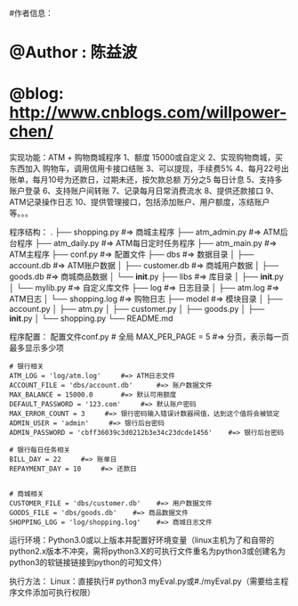 #作者信息：

# @Author  : 陈益波
# @blog: http://www.cnblogs.com/willpower-chen/


实现功能：ATM + 购物商城程序
    1、额度 15000或自定义
    2、实现购物商城，买东西加入 购物车，调用信用卡接口结账
    3、可以提现，手续费5%
    4、每月22号出账单，每月10号为还款日，过期未还，按欠款总额 万分之5 每日计息
    5、支持多账户登录
    6、支持账户间转账
    7、记录每月日常消费流水
    8、提供还款接口
    9、ATM记录操作日志
    10、提供管理接口，包括添加账户、用户额度，冻结账户等。。。

程序结构：
.
├── shopping.py               #=> 商城主程序
├── atm_admin.py              #=> ATM后台程序
├── atm_daily.py              #=> ATM每日定时任务程序
├── atm_main.py               #=> ATM主程序
├── conf.py                   #=> 配置文件
├── dbs                       #=> 数据目录
│   ├── account.db            #=> ATM账户数据
│   ├── customer.db           #=> 商城用户数据
│   ├── goods.db              #=> 商城商品数据
│   └── __init__.py
├── libs                       #=> 库目录
│   ├── __init__.py
│   └── mylib.py              #=> 自定义库文件
├── log                       #=> 日志目录
│   ├── atm.log               #=> ATM日志
│   └── shopping.log          #=> 购物日志
├── model                     #=> 模块目录
│   ├── account.py
│   ├── atm.py
│   ├── customer.py
│   ├── goods.py
│   ├── __init__.py
│   └── shopping.py
└── README.md


程序配置：
    配置文件conf.py
    # 全局
    MAX_PER_PAGE = 5    #=> 分页，表示每一页最多显示多少项

    # 银行相关
    ATM_LOG = 'log/atm.log'     #=> ATM日志文件
    ACCOUNT_FILE = 'dbs/account.db'      #=> 账户数据文件
    MAX_BALANCE = 15000.0       #=> 默认可用额度
    DEFAULT_PASSWORD = '123.com'     #=> 默认账户密码
    MAX_ERROR_COUNT = 3     #=> 银行密码输入错误计数器阀值，达到这个值将会被锁定
    ADMIN_USER = 'admin'     #=> 银行后台密码
    ADMIN_PASSWORD = 'cbff36039c3d0212b3e34c23dcde1456'    #=> 银行后台密码

    # 银行每日任务相关
    BILL_DAY = 22     #=> 账单日
    REPAYMENT_DAY = 10     #=> 还款日


    # 商城相关
    CUSTOMER_FILE = 'dbs/customer.db'    #=> 用户数据文件
    GOODS_FILE = 'dbs/goods.db'    #=> 商品数据文件
    SHOPPING_LOG = 'log/shopping.log'    #=> 商城日志文件


运行环境：Python3.0或以上版本并配置好环境变量（linux主机为了和自带的python2.x版本不冲突，需将python3.X的可执行文件重名为python3或创建名为python3的软链接链接到python的可知文件）

执行方法：
    Linux：直接执行# python3 myEval.py或#./myEval.py（需要给主程序文件添加可执行权限）

